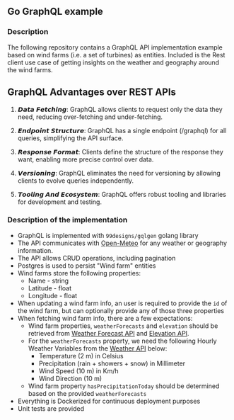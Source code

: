 ## Go GraphQL example

### Description
The following repository contains a GraphQL API implementation example based on wind farms (i.e. a set of turbines) as entities.
Included is the Rest client use case of getting insights on the weather and geography around the wind farms.

## GraphQL Advantages over REST APIs

1. 𝘿𝙖𝙩𝙖 𝙁𝙚𝙩𝙘𝙝𝙞𝙣𝙜: GraphQL allows clients to request only the data they need, reducing over-fetching and under-fetching.

2. 𝙀𝙣𝙙𝙥𝙤𝙞𝙣𝙩 𝙎𝙩𝙧𝙪𝙘𝙩𝙪𝙧𝙚: GraphQL has a single endpoint (/graphql) for all queries, simplifying the API surface.

3. 𝙍𝙚𝙨𝙥𝙤𝙣𝙨𝙚 𝙁𝙤𝙧𝙢𝙖𝙩: Clients define the structure of the response they want, enabling more precise control over data.

4. 𝙑𝙚𝙧𝙨𝙞𝙤𝙣𝙞𝙣𝙜: GraphQL eliminates the need for versioning by allowing clients to evolve queries independently.

5. 𝙏𝙤𝙤𝙡𝙞𝙣𝙜 𝘼𝙣𝙙 𝙀𝙘𝙤𝙨𝙮𝙨𝙩𝙚𝙢: GraphQL offers robust tooling and libraries for development and testing.

### Description of the implementation

- GraphQL is implemented with `99designs/gqlgen` golang library
- The API communicates with [Open-Meteo](https://open-meteo.com/) for any weather or geography information.
- The API allows CRUD operations, including pagination
- Postgres is used to persist "Wind farm" entities
- Wind farms store the following properties:
    - Name - string
    - Latitude - float
    - Longitude - float
- When updating a wind farm info, an user is required to provide the `id` of the wind farm, but can optionally provide any of those three properties
- When fetching wind farm info, there are a few expectations:
    - Wind farm properties, `weatherForecasts` and `elevation` should be retrieved from [Weather Forecast API](https://open-meteo.com/en/docs) and [Elevation API](https://open-meteo.com/en/docs/elevation-api).
    - For the `weatherForecasts` property, we need the following Hourly Weather Variables from the [Weather API](https://open-meteo.com/en/docs)  below:
        - Temperature (2 m) in Celsius
        - Precipitation (rain + showers + snow) in Millimeter
        - Wind Speed (10 m) in Km/h
        - Wind Direction (10 m)
    - Wind farm property `hasPrecipitationToday` should be determined based on the provided `weatherForecasts`
- Everything is Dockerized for continuous deployment purposes
- Unit tests are provided